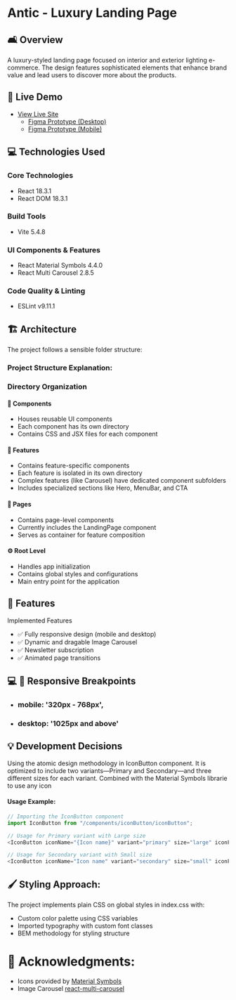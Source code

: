 # Antic - Luxury Landing Page

<!-- Paste screenshots -->

## 🛋️ Overview
A luxury-styled landing page focused on interior and exterior lighting e-commerce. The design features sophisticated elements that enhance brand value and lead users to discover more about the products.

## 🚀 Live Demo
- [View Live Site](https://landing-antic-purple-fire.vercel.app)
    - [Figma Prototype (Desktop)](https://www.figma.com/proto/23iDxcUBoDZMYEtYwNLpbM/%F0%9F%93%9D-Challenge?page-id=0%3A1&type=design&node-id=1-19&viewport=566%2C576%2C0.14&t=HHpbfGEB1Elh6aHP-1&scaling=min-zoom&starting-point-node-id=1%3A19)
    - [Figma Prototype (Mobile)](https://www.figma.com/proto/23iDxcUBoDZMYEtYwNLpbM/%F0%9F%93%9D-Challenge?page-id=10%3A48&type=design&node-id=10-49&viewport=629%2C485%2C0.2&t=gXsqey2cerSyiGwu-1&scaling=scale-down&starting-point-node-id=10%3A49)

## 💻 Technologies Used
### Core Technologies
- React 18.3.1
- React DOM 18.3.1

### Build Tools
- Vite 5.4.8

### UI Components & Features
- React Material Symbols 4.4.0
- React Multi Carousel 2.8.5

### Code Quality & Linting
- ESLint v9.11.1

## 🏗️ Architecture
The project follows a sensible folder structure:

<!-- Paste screenshots -->

### Project Structure Explanation:

### Directory Organization

#### 🧩 Components
- Houses reusable UI components
- Each component has its own directory
- Contains CSS and JSX files for each component

#### 🔧 Features
- Contains feature-specific components
- Each feature is isolated in its own directory
- Complex features (like Carousel) have dedicated component subfolders
- Includes specialized sections like Hero, MenuBar, and CTA

#### 📄 Pages
- Contains page-level components
- Currently includes the LandingPage component
- Serves as container for feature composition

#### ⚙️ Root Level
- Handles app initialization
- Contains global styles and configurations
- Main entry point for the application

## 🎯 Features
Implemented Features

- ✅ Fully responsive design (mobile and desktop)
- ✅ Dynamic and dragable Image Carousel
- ✅ Newsletter subscription
- ✅ Animated page transitions

## 💻 📱 Responsive Breakpoints
- ### mobile: '320px - 768px',
- ### desktop: '1025px and above'


## 💡 Development Decisions
Using the atomic design methodology in IconButton component.
It is optimized to include two variants—Primary and Secondary—and three different sizes for each variant.
Combined with the Material Symbols librarie to use any icon

#### Usage Example:
```javascript
// Importing the IconButton component
import IconButton from "/components/iconButton/iconButton";

// Usage for Primary variant with Large size
<IconButton iconName="{Icon name}" variant="primary" size="large" iconFill="false"/>.

// Usage for Secondary variant with Small size
<IconButton iconName="Icon name" variant="secondary" size="small" iconFill="true"/>.

```

## 🖌️ Styling Approach:
The project implements plain CSS on global styles in index.css with:

- Custom color palette using CSS variables
- Imported typography with custom font classes
- BEM methodology for styling structure

# 🙏 Acknowledgments:

- Icons provided by [Material Symbols](https://fonts.google.com/icons)
- Image Carousel [react-multi-carousel](https://www.npmjs.com/package/react-multi-carousel)